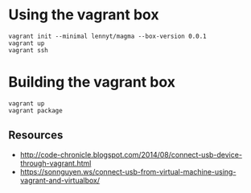 # Using the vagrant box
```
vagrant init --minimal lennyt/magma --box-version 0.0.1
vagrant up
vagrant ssh
```

# Building the vagrant box

```
vagrant up
vagrant package
```

## Resources
* http://code-chronicle.blogspot.com/2014/08/connect-usb-device-through-vagrant.html
* https://sonnguyen.ws/connect-usb-from-virtual-machine-using-vagrant-and-virtualbox/
